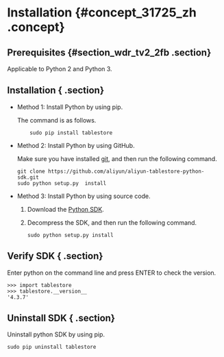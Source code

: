# Installation {#concept_31725_zh .concept}

## Prerequisites {#section_wdr_tv2_2fb .section}

Applicable to Python 2 and Python 3.

## Installation { .section}

-   Method 1: Install Python by using pip.

    The command is as follows.

    ```language-shell
    	sudo pip install tablestore
    
    ```

-   Method 2: Install Python by using GitHub.

    Make sure you have installed [git](https://git-scm.com/downloads), and then run the following command.

    ```language-shell
    git clone https://github.com/aliyun/aliyun-tablestore-python-sdk.git
    sudo python setup.py  install
    
    ```

-   Method 3: Install Python by using source code.
    1.  Download the [Python SDK](http://docs-aliyun.cn-hangzhou.oss.aliyun-inc.com/assets/attach/27352/cn_zh/1526039079957/aliyun-tablestore-python-sdk-4.3.7.tar.gz).
    2.  Decompress the SDK, and then run the following command.

        ```language-shell
        sudo python setup.py install
        
        ```


## Verify SDK { .section}

Enter python on the command line and press ENTER to check the version.

```language-shell
>>> import tablestore
>>> tablestore.__version__
'4.3.7'

```

## Uninstall SDK { .section}

Uninstall python SDK by using pip.

```language-shell
sudo pip uninstall tablestore

```

